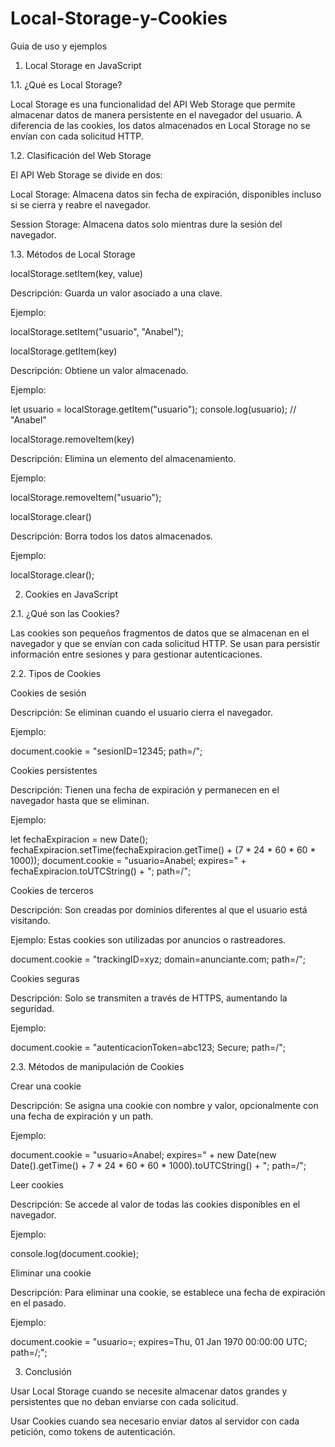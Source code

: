 # Local-Storage-y-Cookies
Guia de uso y ejemplos

1. Local Storage en JavaScript

1.1. ¿Qué es Local Storage?

Local Storage es una funcionalidad del API Web Storage que permite almacenar datos de manera persistente en el navegador del usuario. A diferencia de las cookies, los datos almacenados en Local Storage no se envían con cada solicitud HTTP.

1.2. Clasificación del Web Storage

El API Web Storage se divide en dos:

Local Storage: Almacena datos sin fecha de expiración, disponibles incluso si se cierra y reabre el navegador.

Session Storage: Almacena datos solo mientras dure la sesión del navegador.

1.3. Métodos de Local Storage

localStorage.setItem(key, value)

Descripción: Guarda un valor asociado a una clave.

Ejemplo:

localStorage.setItem("usuario", "Anabel");

localStorage.getItem(key)

Descripción: Obtiene un valor almacenado.

Ejemplo:

let usuario = localStorage.getItem("usuario");
console.log(usuario); // "Anabel"

localStorage.removeItem(key)

Descripción: Elimina un elemento del almacenamiento.

Ejemplo:

localStorage.removeItem("usuario");

localStorage.clear()

Descripción: Borra todos los datos almacenados.

Ejemplo:

localStorage.clear();

2. Cookies en JavaScript

2.1. ¿Qué son las Cookies?

Las cookies son pequeños fragmentos de datos que se almacenan en el navegador y que se envían con cada solicitud HTTP. Se usan para persistir información entre sesiones y para gestionar autenticaciones.

2.2. Tipos de Cookies

Cookies de sesión

Descripción: Se eliminan cuando el usuario cierra el navegador.

Ejemplo:

document.cookie = "sesionID=12345; path=/";

Cookies persistentes

Descripción: Tienen una fecha de expiración y permanecen en el navegador hasta que se eliminan.

Ejemplo:

let fechaExpiracion = new Date();
fechaExpiracion.setTime(fechaExpiracion.getTime() + (7 * 24 * 60 * 60 * 1000));
document.cookie = "usuario=Anabel; expires=" + fechaExpiracion.toUTCString() + "; path=/";

Cookies de terceros

Descripción: Son creadas por dominios diferentes al que el usuario está visitando.

Ejemplo: Estas cookies son utilizadas por anuncios o rastreadores.

document.cookie = "trackingID=xyz; domain=anunciante.com; path=/";

Cookies seguras

Descripción: Solo se transmiten a través de HTTPS, aumentando la seguridad.

Ejemplo:

document.cookie = "autenticacionToken=abc123; Secure; path=/";

2.3. Métodos de manipulación de Cookies

Crear una cookie

Descripción: Se asigna una cookie con nombre y valor, opcionalmente con una fecha de expiración y un path.

Ejemplo:

document.cookie = "usuario=Anabel; expires=" + new Date(new Date().getTime() + 7 * 24 * 60 * 60 * 1000).toUTCString() + "; path=/";

Leer cookies

Descripción: Se accede al valor de todas las cookies disponibles en el navegador.

Ejemplo:

console.log(document.cookie);

Eliminar una cookie

Descripción: Para eliminar una cookie, se establece una fecha de expiración en el pasado.

Ejemplo:

document.cookie = "usuario=; expires=Thu, 01 Jan 1970 00:00:00 UTC; path=/;";

3. Conclusión

Usar Local Storage cuando se necesite almacenar datos grandes y persistentes que no deban enviarse con cada solicitud.

Usar Cookies cuando sea necesario enviar datos al servidor con cada petición, como tokens de autenticación.